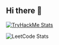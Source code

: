 ## Hi there 👋


[![TryHackMe Stats](https://tryhackme-readme-stats.vercel.app/api/stats?username=hun9812)](https://tryhackme.com/p/hun9812)

![LeetCode Stats](https://img.shields.io/badge/dynamic/json?label=Solved&query=solved&url=https%3A%2F%2Fleetcode-stats.vercel.app%2Fapi%2FHunNamgung&color=blue&style=for-the-badge)

<!--
**hun9812/hun9812** is a ✨ _special_ ✨ repository because its `README.md` (this file) appears on your GitHub profile.

Here are some ideas to get you started:

- 🔭 I’m currently working on ...
- 🌱 I’m currently learning ...
- 👯 I’m looking to collaborate on ...
- 🤔 I’m looking for help with ...
- 💬 Ask me about ...
- 📫 How to reach me: ...
- 😄 Pronouns: ...
- ⚡ Fun fact: ...
-->
